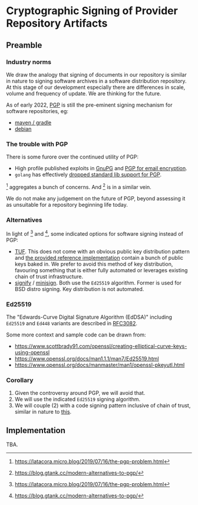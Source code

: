 
# Cryptographic Signing of Provider Repository Artifacts 

## Preamble

### Industry norms

We draw the analogy that signing of documents in our repository is similar in nature to signing software archives in a software distribution repository.  At this stage of our development especially there are differences in scale, volume and frequency of update.  We are thinking for the future.

As of early 2022, [PGP](https://en.wikipedia.org/wiki/Pretty_Good_Privacy) is still the pre-eminent signing mechanism for software repositories, eg:

- [maven / gradle](https://central.sonatype.org/publish/requirements/#sign-files-with-gpgpgp)
- [debian](https://www.debian.org/doc/manuals/securing-debian-manual/deb-pack-sign.en.html) 

### The trouble with PGP

There is some furore over the continued utility of PGP:

- High profile published exploits in [GnuPG](https://bugs.chromium.org/p/project-zero/issues/detail?id=2145) and [PGP for email encryption](https://www.usenix.org/system/files/conference/usenixsecurity18/sec18-poddebniak.pdf).
- `golang` has effectively [dropped standard lib support for PGP](https://golang.org/issue/44226).

[^1] aggregates a bunch of concerns.  And [^2] is in a similar vein.

We do not make any judgement on the future of PGP, beyond assessing it as unsuitable for a repository beginning life today.

[^1]: https://latacora.micro.blog/2019/07/16/the-pgp-problem.html
[^2]: https://blog.gtank.cc/modern-alternatives-to-pgp/

### Alternatives

In light of [^1] and [^2], some indicated options for software signing instead of PGP:

- [TUF](https://theupdateframework.io/).  This does not come with an obvious public key distribution pattern and [the provided reference implementation](https://github.com/theupdateframework/python-tuf) contain a bunch of public keys baked in.  We prefer to avoid this method of key distribution, favouring something that is either fully automated or leverages existing chain of trust infrastructure.
- [signify](https://www.openbsd.org/papers/bsdcan-signify.html) / [minisign](https://jedisct1.github.io/minisign/).  Both use the `Ed25519` algorithm.  Former is used for BSD distro signing.  Key distribution is not automated.


### Ed25519

The "Edwards-Curve Digital Signature Algorithm (EdDSA)" including `Ed25519` and `Ed448` variants are described in [RFC3082](https://datatracker.ietf.org/doc/html/rfc8032).


Some more context and sample code can be drawn from:

- https://www.scottbrady91.com/openssl/creating-elliptical-curve-keys-using-openssl
- https://www.openssl.org/docs/man1.1.1/man7/Ed25519.html
- https://www.openssl.org/docs/manmaster/man1/openssl-pkeyutl.html


### Corollary

1. Given the controversy around PGP, we will avoid that.
2. We will use the indicated `Ed25519` signing algorithm.
3. We will couple (2) with a code signing pattern inclusive of chain of trust, similar in nature to [this](https://www.digicert.com/signing/code-signing-certificates#Code-Signing).

## Implementation

TBA.



